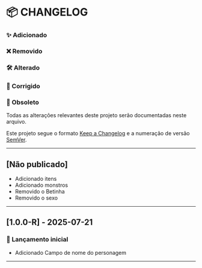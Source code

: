 # 📦 CHANGELOG
### ✨ Adicionado
### ❌ Removido
### 🛠️ Alterado
### 🐞 Corrigido
### 🛑 Obsoleto

Todas as alterações relevantes deste projeto serão documentadas neste arquivo.

Este projeto segue o formato [Keep a Changelog](https://keepachangelog.com/pt-BR/1.0.0/) e a numeração de versão [SemVer](https://semver.org/lang/pt-BR/).

---

## [Não publicado]
- Adicionado itens
- Adicionado monstros
- Removido o Betinha
- Removido o sexo

---

## [1.0.0-R] - 2025-07-21
### 🚀 Lançamento inicial
- Adicionado Campo de nome do personagem

---
